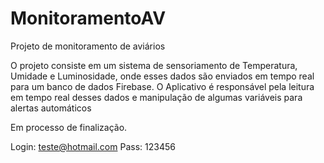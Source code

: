 # MonitoramentoAV

Projeto de monitoramento de aviários

O projeto consiste em um sistema de sensoriamento de Temperatura, Umidade e Luminosidade, onde esses dados são enviados em tempo real para um banco de dados Firebase.
O Aplicativo é responsável pela leitura em tempo real desses dados e manipulação de algumas variáveis para alertas automáticos

Em processo de finalização.


Login: teste@hotmail.com
Pass: 123456
